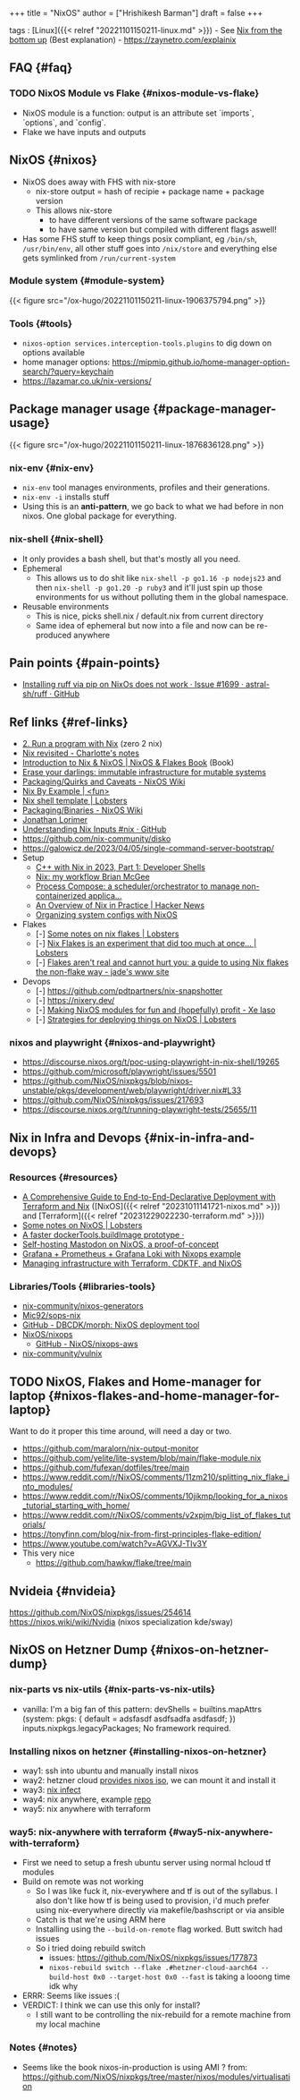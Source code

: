 +++
title = "NixOS"
author = ["Hrishikesh Barman"]
draft = false
+++

tags
: [Linux]({{< relref "20221101150211-linux.md" >}})
    -   See [Nix from the bottom up](http://www.chriswarbo.net/projects/nixos/bottom_up.html) (Best explanation)
    -   <https://zaynetro.com/explainix>


## FAQ {#faq}


### <span class="org-todo todo TODO">TODO</span> NixOS Module vs Flake {#nixos-module-vs-flake}

-   NixOS module is a function: output is an attribute set \`imports\`, \`options\`, and \`config\`.
-   Flake we have inputs and outputs


## NixOS {#nixos}

-   NixOS does away with FHS with nix-store
    -   nix-store output = hash of recipie + package name + package version
    -   This allows nix-store
        -   to have different versions of the same software package
        -   to have same version but compiled with different flags aswell!
-   Has some FHS stuff to keep things posix compliant, eg `/bin/sh`, `/usr/bin/env`, all other stuff goes into `/nix/store` and everything else gets symlinked from `/run/current-system`


### Module system {#module-system}

{{< figure src="/ox-hugo/20221101150211-linux-1906375794.png" >}}


### Tools {#tools}

-   `nixos-option services.interception-tools.plugins` to dig down on options available
-   home manager options: <https://mipmip.github.io/home-manager-option-search/?query=keychain>
-   <https://lazamar.co.uk/nix-versions/>


## Package manager usage {#package-manager-usage}

{{< figure src="/ox-hugo/20221101150211-linux-1876836128.png" >}}


### nix-env {#nix-env}

-   `nix-env` tool manages environments, profiles and their generations.
-   `nix-env -i` installs stuff
-   Using this is an **anti-pattern**, we go back to what we had before in non nixos. One global package for everything.


### nix-shell {#nix-shell}

-   It only provides a bash shell, but that's mostly all you need.
-   Ephemeral
    -   This allows us to do shit like `nix-shell -p go1.16 -p nodejs23` and then `nix-shell -p go1.20 -p ruby3` and it'll just spin up those environments for us without polluting them in the global namespace.
-   Reusable environments
    -   This is nice, picks shell.nix / default.nix from current directory
    -   Same idea of ephemeral but now into a file and now can be re-produced anywhere


## Pain points {#pain-points}

-   [Installing ruff via pip on NixOs does not work · Issue #1699 · astral-sh/ruff · GitHub](https://github.com/astral-sh/ruff/issues/1699)


## Ref links {#ref-links}

-   [2. Run a program with Nix](https://zero-to-nix.com/start/nix-run)  (zero 2 nix)
-   [Nix revisited - Charlotte's notes](https://lottia.net/notes/0003-nix-revisited.html)
-   [Introduction to Nix &amp; NixOS | NixOS &amp; Flakes Book](https://nixos-and-flakes.thiscute.world/introduction/) (Book)
-   [Erase your darlings: immutable infrastructure for mutable systems](https://grahamc.com/blog/erase-your-darlings/)
-   [Packaging/Quirks and Caveats - NixOS Wiki](https://nixos.wiki/wiki/Packaging/Quirks_and_Caveats#ImportError:_libstdc.2B.2B.so.6:_cannot_open_shared_object_file:_No_such_file)
-   [Nix By Example | &lt;fun&gt;](https://mimoo.github.io/nixbyexample/basics-setup.html)
-   [Nix shell template | Lobsters](https://lobste.rs/s/xc37sv/nix_shell_template)
-   [Packaging/Binaries - NixOS Wiki](https://nixos.wiki/wiki/Packaging/Binaries)
-   [Jonathan Lorimer](https://jonathanlorimer.dev/posts/nix-thesis.html)
-   [Understanding Nix Inputs #nix · GitHub](https://gist.github.com/CMCDragonkai/45359ee894bc0c7f90d562c4841117b5)
-   <https://github.com/nix-community/disko>
-   <https://galowicz.de/2023/04/05/single-command-server-bootstrap/>
-   Setup
    -   [C++ with Nix in 2023, Part 1: Developer Shells](https://nixcademy.com/2023/10/31/cpp-with-nix-in-2023-part-1-shell/)
    -   [Nix: my workflow Brian McGee](https://bmcgee.ie/posts/2023/11/nix-my-workflow/)
    -   [Process Compose: a scheduler/orchestrator to manage non-containerized applica...](https://lobste.rs/s/2ekwvd/process_compose_scheduler_orchestrator)
    -   [An Overview of Nix in Practice | Hacker News](https://news.ycombinator.com/item?id=38237696)
    -   [Organizing system configs with NixOS](https://johns.codes/blog/organizing-system-configs-with-nixos)
-   Flakes
    -   [-] [Some notes on nix flakes | Lobsters](https://lobste.rs/s/edxfnz/some_notes_on_nix_flakes)
    -   [-] [Nix Flakes is an experiment that did too much at once… | Lobsters](https://lobste.rs/s/wamkim/nix_flakes_is_experiment_did_too_much_at)
    -   [-] [Flakes aren't real and cannot hurt you: a guide to using Nix flakes the non-flake way - jade's www site](https://jade.fyi/blog/flakes-arent-real/)
-   Devops
    -   [-] <https://github.com/pdtpartners/nix-snapshotter>
    -   [-] <https://nixery.dev/>
    -   [-] [Making NixOS modules for fun and (hopefully) profit - Xe Iaso](https://xeiaso.net/talks/asg-2023-nixos)
    -   [-] [Strategies for deploying things on NixOS | Lobsters](https://lobste.rs/s/mfnd5g/strategies_for_deploying_things_on_nixos)


### nixos and playwright {#nixos-and-playwright}

-   <https://discourse.nixos.org/t/poc-using-playwright-in-nix-shell/19265>
-   <https://github.com/microsoft/playwright/issues/5501>
-   <https://github.com/NixOS/nixpkgs/blob/nixos-unstable/pkgs/development/web/playwright/driver.nix#L33>
-   <https://github.com/NixOS/nixpkgs/issues/217693>
-   <https://discourse.nixos.org/t/running-playwright-tests/25655/11>


## Nix in Infra and Devops {#nix-in-infra-and-devops}


### Resources {#resources}

-   [A Comprehensive Guide to End-to-End-Declarative Deployment with Terraform and Nix](https://jonascarpay.com/posts/2022-09-19-declarative-deployment.html) ([NixOS]({{< relref "20231011141721-nixos.md" >}}) and [Terraform]({{< relref "20231229022230-terraform.md" >}}))
-   [Some notes on NixOS | Lobsters](https://lobste.rs/s/g3bsks/some_notes_on_nixos)
-   [A faster dockerTools.buildImage prototype ·](https://lewo.abesis.fr/posts/nix-build-container-image/)
-   [Self-hosting Mastodon on NixOS, a proof-of-concept](https://krisztianfekete.org/self-hosting-mastodon-on-nixos-a-proof-of-concept/)
-   [Grafana + Prometheus + Grafana Loki with Nixops example](https://skaug.dev/grafana-with-nix-ops/)
-   [Managing infrastructure with Terraform, CDKTF, and NixOS](https://vincent.bernat.ch/en/blog/2022-cdktf-nixos)


### Libraries/Tools {#libraries-tools}

-   [nix-community/nixos-generators](https://github.com/nix-community/nixos-generators)
-   [Mic92/sops-nix](https://github.com/Mic92/sops-nix)
-   [GitHub - DBCDK/morph: NixOS deployment tool](https://github.com/DBCDK/morph)
-   [NixOS/nixops](https://github.com/NixOS/nixops)
    -   [GitHub - NixOS/nixops-aws](https://github.com/NixOS/nixops-aws)
-   [nix-community/vulnix](https://github.com/nix-community/vulnix)


## <span class="org-todo todo TODO">TODO</span> NixOS, Flakes and Home-manager for laptop {#nixos-flakes-and-home-manager-for-laptop}

Want to do it proper this time around, will need a day or two.

-   <https://github.com/maralorn/nix-output-monitor>
-   <https://github.com/yelite/lite-system/blob/main/flake-module.nix>
-   <https://github.com/fufexan/dotfiles/tree/main>
-   <https://www.reddit.com/r/NixOS/comments/11zm210/splitting_nix_flake_into_modules/>
-   <https://www.reddit.com/r/NixOS/comments/10jikmp/looking_for_a_nixos_tutorial_starting_with_home/>
-   <https://www.reddit.com/r/NixOS/comments/v2xpjm/big_list_of_flakes_tutorials/>
-   <https://tonyfinn.com/blog/nix-from-first-principles-flake-edition/>
-   <https://www.youtube.com/watch?v=AGVXJ-TIv3Y>
-   This very nice
    -   <https://github.com/hawkw/flake/tree/main>


## Nvideia {#nvideia}

<https://github.com/NixOS/nixpkgs/issues/254614>
<https://nixos.wiki/wiki/Nvidia> (nixos specialization kde/sway)


## NixOS on Hetzner Dump {#nixos-on-hetzner-dump}


### nix-parts vs nix-utils {#nix-parts-vs-nix-utils}

-   vanilla: I'm a big fan of this pattern: devShells = builtins.mapAttrs (system: pkgs: { default = adsfasdf asdfsadfa asdfasdf; }) inputs.nixpkgs.legacyPackages; No framework required.


### Installing nixos on hetzner {#installing-nixos-on-hetzner}

-   way1: ssh into ubuntu and manually install nixos
-   way2: hetzner cloud [provides nixos iso](https://discourse.nixos.org/t/nixos-on-hetzner-cloud-in-2022-01/17286), we can mount it and install it
-   way3: [nix infect](https://github.com/elitak/nixos-infect?tab=readme-ov-file#hetzner-cloud)
-   way4: nix anywhere, example [repo](https://github.com/LGUG2Z/nixos-hetzner-cloud-starter)
-   way5: nix anywhere with terraform


### way5: nix-anywhere with terraform {#way5-nix-anywhere-with-terraform}

-   First we need to setup a fresh ubuntu server using normal hcloud tf modules
-   Build on remote was not working
    -   So I was like fuck it, nix-everywhere and tf is out of the syllabus. I also don't like how tf is being used to provision, i'd much prefer using nix-everywhere directly via makefile/bashscript or via ansible
    -   Catch is that we're using ARM here
    -   Installing using the `--build-on-remote` flag worked. Butt switch had issues
    -   So i tried doing rebuild switch
        -   issues: <https://github.com/NixOS/nixpkgs/issues/177873>
        -   `nixos-rebuild switch --flake .#hetzner-cloud-aarch64 --build-host 0x0 --target-host 0x0 --fast` is taking a looong time idk why
-   ERRR: Seems like issues :(
-   VERDICT: I think we can use this only for install?
    -   I still want to be controlling the nix-rebuild for a remote machine from my local machine


### Notes {#notes}

-   Seems like the book nixos-in-production is using AMI ? from: <https://github.com/NixOS/nixpkgs/tree/master/nixos/modules/virtualisation>
